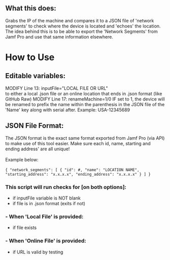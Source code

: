 ## What this does:<br>
Grabs the IP of the machine and compares it to a JSON file of 'network segments' to check where the device is located and 'echoes' the location. The idea behind this is to be able to export the 'Network Segments' from Jamf Pro and use that same information elsewhere. 

# How to Use<br>
## Editable variables:<br>
MODIFY Line 13: inputFile="LOCAL FILE OR URL" <br>to either a local .json file or an online location that ends in .json format (like GitHub Raw)
MODIFY Line 17: renameMachine=1/0 IF set to 1, the device will be renamed to prefix the name within the parenthesis in the JSON file of the 'Name' key along with serial after. Example: USA-12345689


## JSON File Format:<br>
The JSON format is the exact same format exported from Jamf Pro (via API) to make use of this tool easier. Make sure each id, name, starting and ending address' are all unique!
<br><br>
Example below:<br><br>
`{
  "network_segments": [
    {
      "id": #,
      "name": "LOCATION NAME",
      "starting_address": "x.x.x.x",
      "ending_address": "x.x.x.x"
    }
  ]
}`

### This script will run checks for [on both options]: 
+ if inputFile variable is NOT blank
+ if file is in .json format (exits if not)

### - When 'Local File' is provided:
+ if file exists

### - When 'Online File' is provided:
+ if URL is valid by testing
